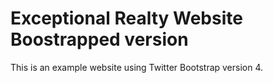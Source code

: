 # Exceptional Realty Website Boostrapped version

This is an example website using Twitter Bootstrap version 4.
